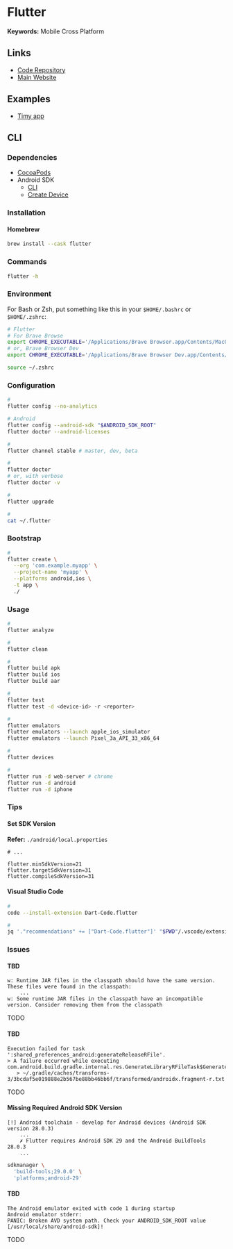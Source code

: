 # Flutter

<!--
https://github.com/yunweneric/flutter-open-ui
-->

<!--
https://globe.dev | https://github.com/invertase/globe
-->

<!--
https://app.pluralsight.com/library/courses/flutter-getting-started/table-of-contents
https://app.pluralsight.com/library/courses/flutter-big-picture/table-of-contents
https://app.pluralsight.com/library/courses/creating-layouts-flutter/table-of-contents
https://app.pluralsight.com/library/courses/creating-connected-app-flutter/table-of-contents
https://app.pluralsight.com/library/courses/flutter-creating-localized-apps/table-of-contents
https://app.pluralsight.com/library/courses/codemash-session-74/table-of-contents
https://app.pluralsight.com/library/courses/droidcon-nyc-session-46/table-of-contents
https://app.pluralsight.com/library/courses/managing-state-flutter/table-of-contents
https://app.pluralsight.com/library/courses/droidcon-sf-session-77/table-of-contents
https://app.pluralsight.com/library/courses/persisting-data-locally-flutter/table-of-contents
https://app.pluralsight.com/library/courses/droidcon-sf-session-66/table-of-contents
https://app.pluralsight.com/library/courses/droidcon-sf-session-28/table-of-contents

https://linkedin.com/learning/flutter-part-01-introduction/what-is-flutter

https://github.com/fikretsengul/flutter_advanced_boilerplate

https://github.com/bizz84/flutter-tips-and-tricks
-->

**Keywords:** Mobile Cross Platform

## Links

- [Code Repository](https://github.com/flutter/flutter)
- [Main Website](https://flutter.dev)

## Examples

- [Timy app](https://github.com/janoodleFTW/timy-messenger)

## CLI

### Dependencies

- [CocoaPods](/cocoapods.md)
- Android SDK
  - [CLI](/android/sdk/README.md#cli)
  - [Create Device](/android/sdk/README.md#create-device)

### Installation

#### Homebrew

```sh
brew install --cask flutter
```

<!-- ### Environment

#### Homebrew

For Bash or Zsh, put something like this in your `$HOME/.bashrc` or `$HOME/.zshrc`:

```sh
# Flutter
export PATH="/usr/local/opt/flutter/bin:$PATH"
```

```sh
sudo su - "$USER"
``` -->

### Commands

```sh
flutter -h
```

### Environment

For Bash or Zsh, put something like this in your `$HOME/.bashrc` or `$HOME/.zshrc`:

```sh
# Flutter
# For Brave Browse
export CHROME_EXECUTABLE='/Applications/Brave Browser.app/Contents/MacOS/Brave Browser'
# or, Brave Browser Dev
export CHROME_EXECUTABLE='/Applications/Brave Browser Dev.app/Contents/MacOS/Brave Browser Dev'
```

```sh
source ~/.zshrc
```

### Configuration

```sh
#
flutter config --no-analytics

# Android
flutter config --android-sdk "$ANDROID_SDK_ROOT"
flutter doctor --android-licenses

#
flutter channel stable # master, dev, beta

#
flutter doctor
# or, with verbose
flutter doctor -v

#
flutter upgrade

#
cat ~/.flutter
```

<!--
#
flutter downgrade
-->

### Bootstrap

```sh
#
flutter create \
  --org 'com.example.myapp' \
  --project-name 'myapp' \
  --platforms android,ios \
  -t app \
  ./
```

### Usage

```sh
#
flutter analyze

#
flutter clean

#
flutter build apk
flutter build ios
flutter build aar

#
flutter test
flutter test -d <device-id> -r <reporter>

#
flutter emulators
flutter emulators --launch apple_ios_simulator
flutter emulators --launch Pixel_3a_API_33_x86_64

#
flutter devices

#
flutter run -d web-server # chrome
flutter run -d android
flutter run -d iphone
```

### Tips

#### Set SDK Version

<!--
https://github.com/flutter/flutter/issues/115904
https://github.com/flutter/flutter/issues/95533#issuecomment-1051489232
-->

**Refer:** `./android/local.properties`

```properties
# ...

flutter.minSdkVersion=21
flutter.targetSdkVersion=31
flutter.compileSdkVersion=31
```

#### Visual Studio Code

```sh
#
code --install-extension Dart-Code.flutter

#
jq '."recommendations" += ["Dart-Code.flutter"]' "$PWD"/.vscode/extensions.json | sponge "$PWD"/.vscode/extensions.json
```

### Issues

#### TBD

```log
w: Runtime JAR files in the classpath should have the same version. These files were found in the classpath:
    ...
w: Some runtime JAR files in the classpath have an incompatible version. Consider removing them from the classpath
```

TODO

<!-- ```sh
#
rm -fR ~/.gradle/caches

#
flutter clean

#
( cd android && ./gradlew clean )
``` -->

#### TBD

```log
Execution failed for task ':shared_preferences_android:generateReleaseRFile'.
> A failure occurred while executing com.android.build.gradle.internal.res.GenerateLibraryRFileTask$GenerateLibRFileRunnable
   > ~/.gradle/caches/transforms-3/3bcdaf5e019888e2b567be88bb46bb6f/transformed/androidx.fragment-r.txt
```

TODO

#### Missing Required Android SDK Version

```log
[!] Android toolchain - develop for Android devices (Android SDK version 28.0.3)
    ...
    ✗ Flutter requires Android SDK 29 and the Android BuildTools 28.0.3
    ...
```

```sh
sdkmanager \
  'build-tools;29.0.0' \
  'platforms;android-29'
```

#### TBD

```log
The Android emulator exited with code 1 during startup
Android emulator stderr:
PANIC: Broken AVD system path. Check your ANDROID_SDK_ROOT value [/usr/local/share/android-sdk]!
```

TODO
